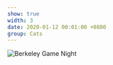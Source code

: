 ```yaml
---
show: true
width: 3
date: 2020-01-12 00:01:00 +0800
group: Cats
---
```

<div>
    <!-- <img data-src="{{ 'assets/images/etc/cat2.jpg' | relative_url }}" class="lazy w-100 rounded" src="{{ '/assets/images/empty_300x200.png' | relative_url }}" data-toggle="tooltip" data-placement="top" title="Caption of this image"> -->
    <img src="{{ 'assets/images/photos/ucb-2.jpg' | relative_url }}" class="img-fluid rounded" title="Berkeley Game Night">
</div>
